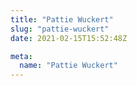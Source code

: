 ```yaml
---
title: "Pattie Wuckert"
slug: "pattie-wuckert"
date: 2021-02-15T15:52:48Z

meta:
  name: "Pattie Wuckert"
---
```


